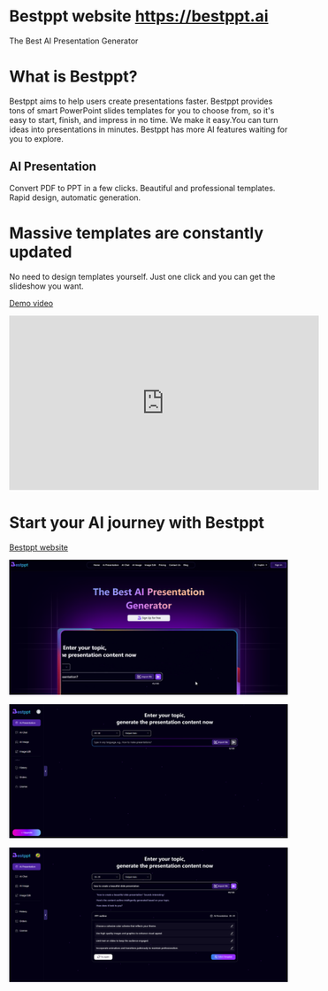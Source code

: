 # Bestppt website https://bestppt.ai
The Best AI Presentation Generator

# What is Bestppt?
Bestppt aims to help users create presentations faster. Bestppt provides tons of smart PowerPoint slides templates for you to choose from, so it's easy to start, finish, and impress in no time. We make it easy.You can turn ideas into presentations in minutes. Bestppt has more AI features waiting for you to explore.

## AI Presentation
Convert PDF to PPT in a few clicks.
Beautiful and professional templates.
Rapid design, automatic generation.

# Massive templates are constantly updated
No need to design templates yourself. Just one click and you can get the slideshow you want.

[Demo video](https://bestppt.ai/uiImage/video-ppt.mp4)
<iframe width="560" height="315" src="https://youtu.be/XeWW3sisOZI?si=dUL9bXytsk0N_Qxw" frameborder="0" allowfullscreen></iframe>

# Start your Al journey with Bestppt
[Bestppt website](https://bestppt.ai)


![Bestppt index](./ai-index.png "bestppt index")

![Bestppt Ai Presentation](./ai-ppt.png "Ai Presentation")

![Bestppt Ai Presentation](./ai-presentation.png "Ai Presentation")
